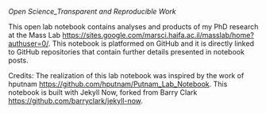 *Open Science_Transparent and Reproducible Work*

This open lab notebook contains analyses and products of my PhD research at the Mass Lab https://sites.google.com/marsci.haifa.ac.il/masslab/home?authuser=0/.
This notebook is platformed on GitHub and it is directly linked to GitHub repositories that contain further details presented in notebook posts. 

Credits: The realization of this lab notebook was inspired by the work of hputnam https://github.com/hputnam/Putnam_Lab_Notebook. This notebook is built with Jekyll Now, forked from Barry Clark https://github.com/barryclark/jekyll-now. 
